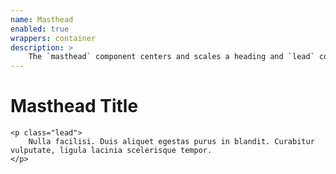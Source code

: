```yaml
---
name: Masthead
enabled: true
wrappers: container
description: >
    The `masthead` component centers and scales a heading and `lead` component together.
---
```


<div class="masthead">
    <h1 class="masthead_heading">
        Masthead Title
    </h1>

    <p class="lead">
        Nulla facilisi. Duis aliquet egestas purus in blandit. Curabitur vulputate, ligula lacinia scelerisque tempor.
    </p>
</div>
